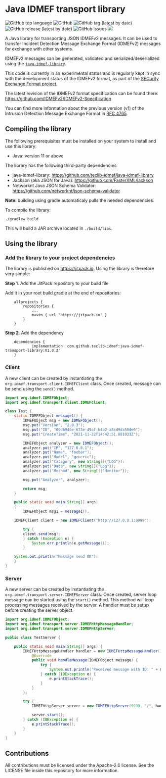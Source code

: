 # Java IDMEF transport library

![GitHub top language](https://img.shields.io/github/languages/top/teclib-idmef/java-idmef-transport-library) 
![GitHub](https://img.shields.io/github/license/teclib-idmef/java-idmef-transport-library) 
![GitHub tag (latest by date)](https://img.shields.io/github/v/tag/teclib-idmef/java-idmef-transport-library) 
![GitHub release (latest by date)](https://img.shields.io/github/v/release/teclib-idmef/java-idmef-transport-library)
![GitHub issues](https://img.shields.io/github/issues/teclib-idmef/java-idmef-transport-library)
[![](https://jitpack.io/v/teclib-idmef/java-idmef-library.svg)](https://jitpack.io/#teclib-idmef/java-idmef-library)

A Java library for transporting JSON IDMEFv2 messages. It can be used to transfer Incident Detection Message Exchange Format (IDMEFv2) messages for exchange with other systems.

IDMEFv2 messages can be generated, validated and serialized/deserialized using the [`java-idmef-library`](https://github.com/teclib-idmef/java-idmef-library).

This code is currently in an experimental status and is regularly kept in sync with the development status of the IDMEFv2 format, as part of the [SECurity Exchange Format project](https://www.secef.net/).

The latest revision of the IDMEFv2 format specification can be found there: https://github.com/IDMEFv2/IDMEFv2-Specification

You can find more information about the previous version (v1) of the Intrusion Detection Message Exchange Format in [RFC 4765](https://tools.ietf.org/html/rfc4765).

## Compiling the library

The following prerequisites must be installed on your system to install and use this library:

* Java: version 11 or above

The library has the following third-party dependencies:

* java-idmef-library: https://github.com/teclib-idmef/java-idmef-library
* Jackson (aka JSON for Java): https://github.com/FasterXML/jackson
* Networknt Java JSON Schema Validator: https://github.com/networknt/json-schema-validator

**Note**: building using gradle automaticaly pulls the needed dependencies.

To compile the library:

``` shell
./gradlew build
``` 

This will build a JAR archive located in `./build/libs`.

## Using the library

### Add the library to your project dependencies

The library is published on https://jitpack.io. Using the library is therefore very simple:

**Step 1**. Add the JitPack repository to your build file

Add it in your root build.gradle at the end of repositories:

```
	allprojects {
		repositories {
			...
			maven { url 'https://jitpack.io' }
		}
	}
```

**Step 2**. Add the dependency

```
	dependencies {
	        implementation 'com.github.teclib-idmef:java-idmef-transport-library:V1.0.2'
	}
```

### Client

A new client can be created by instantiating the `org.idmef.transport.client.IDMEFClient` class. Once created, message can be send using the `send()` method.

``` java
import org.idmef.IDMEFObject;
import org.idmef.transport.client.IDMEFClient;

class Test {
    static IDMEFObject message1() {
        IDMEFObject msg = new IDMEFObject();
        msg.put("Version", "2.0.3");
        msg.put("ID", "09db946e-673e-49af-b4b2-a8cd9da58de6");
        msg.put("CreateTime", "2021-11-22T14:42:51.881033Z");

        IDMEFObject analyzer = new IDMEFObject();
        analyzer.put("IP", "127.0.0.1");
        analyzer.put("Name", "foobar");
        analyzer.put("Model", "generic");
        analyzer.put("Category", new String[]{"LOG"});
        analyzer.put("Data", new String[]{"Log"});
        analyzer.put("Method", new String[]{"Monitor"});

        msg.put("Analyzer", analyzer);

        return msg;
    }

    public static void main(String[] args)
    {
        IDMEFObject msg1 = message1();

	IDMEFClient client = new IDMEFClient("http://127.0.0.1:9999");

        try {
	    client.send(msg);
        } catch (Exception e) {
            System.err.println(e.getMessage());
        }

	System.out.println("Message send OK");
    }
}
```

### Server

A new server can be created by instantiating the `org.idmef.transport.server.IDMEFServer` class. Once created, server loop message can be started using the `start()` method. This method will loop processing messages received by the server. A handler must be setup before creating the server object.

``` java
import org.idmef.IDMEFObject;
import org.idmef.transport.server.IDMEFHttpMessageHandler;
import org.idmef.transport.server.IDMEFHttpServer;

public class TestServer {

    public static void main(String[] args) {
        IDMEFHttpMessageHandler handler = new IDMEFHttpMessageHandler() {
            @Override
            public void handleMessage(IDMEFObject message) {
                try {
                    System.out.println("Received message with ID: " + message.get("ID"));
                } catch (IOException e) {
                    e.printStackTrace();
                }
            }
        };

        try {
            IDMEFHttpServer server = new IDMEFHttpServer(9999, "/", handler);

            server.start();
        } catch (IOException e) {
            e.printStackTrace();
        }
    }
}
```

## Contributions

All contributions must be licensed under the Apache-2.0 license. See the LICENSE file inside this repository for more information.

